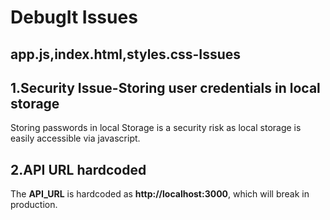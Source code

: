 # DebugIt Issues
## app.js,index.html,styles.css-Issues

## 1.Security Issue-Storing user credentials in local storage
Storing passwords in local Storage is a security risk as local storage is easily accessible via javascript.

## 2.API URL hardcoded
The **API_URL** is hardcoded as **http://localhost:3000**, which will break in production.